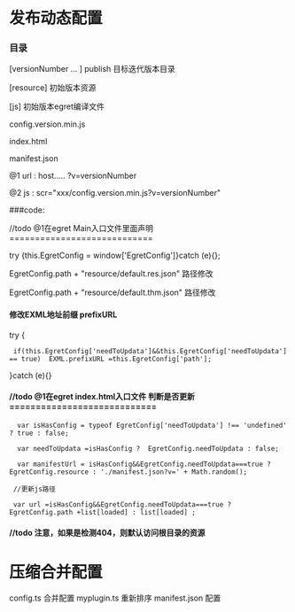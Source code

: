 # 发布动态配置

### 目录
[versionNumber ... ] publish 目标迭代版本目录

[resource] 初始版本资源

[js] 初始版本egret编译文件

config.version.min.js

index.html

manifest.json

 @1 url : host..... ?v=versionNumber

 @2 js : scr="xxx/config.version.min.js?v=versionNumber"


 ###code:


 //todo @1在egret Main入口文件里面声明 ============================

  try {this.EgretConfig = window['EgretConfig']}catch (e){};

  EgretConfig.path + "resource/default.res.json" 路径修改

  EgretConfig.path + "resource/default.thm.json" 路径修改


 #### 修改EXML地址前缀 prefixURL
 try {

     if(this.EgretConfig['needToUpdata']&&this.EgretConfig['needToUpdata'] == true)  EXML.prefixURL =this.EgretConfig['path'];

 }catch (e){}

 #### //todo @1在egret index.html入口文件 判断是否更新============================

      var isHasConfig = typeof EgretConfig['needToUpdata'] !== 'undefined' ? true : false;

      var needToUpdata =isHasConfig ?  EgretConfig.needToUpdata : false;

      var manifestUrl = isHasConfig&&EgretConfig.needToUpdata===true ? EgretConfig.resource : './manifest.json?v=' + Math.random();

     //更新js路径

     var url =isHasConfig&&EgretConfig.needToUpdata===true ? EgretConfig.path +list[loaded] : list[loaded] ;

  #### //todo 注意，如果是检测404，则默认访问根目录的资源


# 压缩合并配置
config.ts  合并配置
myplugin.ts   重新排序 manifest.json 配置